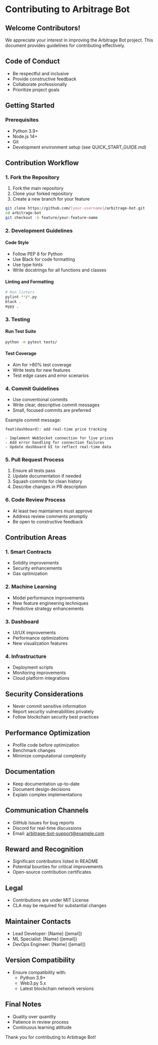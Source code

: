 # Contributing to Arbitrage Bot

## Welcome Contributors!

We appreciate your interest in improving the Arbitrage Bot project. This document provides guidelines for contributing effectively.

## Code of Conduct

- Be respectful and inclusive
- Provide constructive feedback
- Collaborate professionally
- Prioritize project goals

## Getting Started

### Prerequisites
- Python 3.9+
- Node.js 14+
- Git
- Development environment setup (see QUICK_START_GUIDE.md)

## Contribution Workflow

### 1. Fork the Repository
1. Fork the main repository
2. Clone your forked repository
3. Create a new branch for your feature

```bash
git clone https://github.com/[your-username]/arbitrage-bot.git
cd arbitrage-bot
git checkout -b feature/your-feature-name
```

### 2. Development Guidelines

#### Code Style
- Follow PEP 8 for Python
- Use Black for code formatting
- Use type hints
- Write docstrings for all functions and classes

#### Linting and Formatting
```bash
# Run linters
pylint **/*.py
black .
mypy .
```

### 3. Testing

#### Run Test Suite
```bash
python -m pytest tests/
```

#### Test Coverage
- Aim for >80% test coverage
- Write tests for new features
- Test edge cases and error scenarios

### 4. Commit Guidelines
- Use conventional commits
- Write clear, descriptive commit messages
- Small, focused commits are preferred

Example commit message:
```
feat(dashboard): add real-time price tracking

- Implement WebSocket connection for live prices
- Add error handling for connection failures
- Update dashboard UI to reflect real-time data
```

### 5. Pull Request Process
1. Ensure all tests pass
2. Update documentation if needed
3. Squash commits for clean history
4. Describe changes in PR description

### 6. Code Review Process
- At least two maintainers must approve
- Address review comments promptly
- Be open to constructive feedback

## Contribution Areas

### 1. Smart Contracts
- Solidity improvements
- Security enhancements
- Gas optimization

### 2. Machine Learning
- Model performance improvements
- New feature engineering techniques
- Predictive strategy enhancements

### 3. Dashboard
- UI/UX improvements
- Performance optimizations
- New visualization features

### 4. Infrastructure
- Deployment scripts
- Monitoring improvements
- Cloud platform integrations

## Security Considerations
- Never commit sensitive information
- Report security vulnerabilities privately
- Follow blockchain security best practices

## Performance Optimization
- Profile code before optimization
- Benchmark changes
- Minimize computational complexity

## Documentation
- Keep documentation up-to-date
- Document design decisions
- Explain complex implementations

## Communication Channels
- GitHub Issues for bug reports
- Discord for real-time discussions
- Email: arbitrage-bot-support@example.com

## Reward and Recognition
- Significant contributors listed in README
- Potential bounties for critical improvements
- Open-source contribution certificates

## Legal
- Contributions are under MIT License
- CLA may be required for substantial changes

## Maintainer Contacts
- Lead Developer: [Name] ([email])
- ML Specialist: [Name] ([email])
- DevOps Engineer: [Name] ([email])

## Version Compatibility
- Ensure compatibility with:
  - Python 3.9+
  - Web3.py 5.x
  - Latest blockchain network versions

## Final Notes
- Quality over quantity
- Patience in review process
- Continuous learning attitude

Thank you for contributing to Arbitrage Bot!
